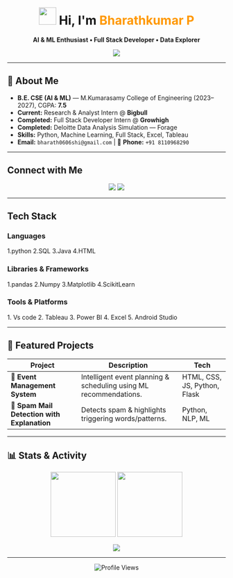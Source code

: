 <h1 align="center">
  <img src="https://media.giphy.com/media/hvRJCLFzcasrR4ia7z/giphy.gif" width="40"> Hi, I'm <span style="color:#ff9800;">Bharathkumar P</span>  
</h1>

<p align="center">
  <b>AI & ML Enthusiast • Full Stack Developer • Data Explorer</b>
</p>

<p align="center">
  <img src="https://readme-typing-svg.herokuapp.com?font=Fira+Code&duration=3000&pause=1000&color=F75C7E&center=true&vCenter=true&width=500&lines=AI+%26+ML+Engineer;Full+Stack+Developer;Data+Driven+Decision+Maker;Lifelong+Learner+%26+Innovator" />
</p>

---

## 🌟 About Me  

-  **B.E. CSE (AI & ML)** — M.Kumarasamy College of Engineering (2023–2027), CGPA: **7.5**  
-  **Current:** Research & Analyst Intern @ **Bigbull**  
-  **Completed:** Full Stack Developer Intern @ **Growhigh**  
-  **Completed:** Deloitte Data Analysis Simulation — Forage  
-  **Skills:** Python, Machine Learning, Full Stack, Excel, Tableau  
-  **Email:** `bharath0606shi@gmail.com` | 📱 **Phone:** `+91 8110968290`  

---

##  Connect with Me  

<p align="center">
  <a href="#"><img src="https://img.shields.io/badge/LinkedIn-BharathkumarP-blue?style=for-the-badge&logo=linkedin&logoColor=white" /></a>
  <a href="#"><img src="https://img.shields.io/badge/GitHub-bharath0606-333?style=for-the-badge&logo=github" /></a>
</p>

---

##  Tech Stack  

###  Languages  
<p>
1.python
2.SQL
3.Java
4.HTML


</p>

###  Libraries & Frameworks  
<p>
1.pandas
2.Numpy
3.Matplotlib
4.ScikitLearn


</p>

###  Tools & Platforms  
<p>
1. Vs code
2. Tableau
3. Power BI
4. Excel
5. Android Studio
</p>

---

## 🚀 Featured Projects  

| Project | Description | Tech |
|---------|-------------|------|
| 🎉 **Event Management System** | Intelligent event planning & scheduling using ML recommendations. | HTML, CSS, JS, Python, Flask |
| 📩 **Spam Mail Detection with Explanation** | Detects spam & highlights triggering words/patterns. | Python, NLP, ML |

---

## 📊 Stats & Activity  

<p align="center">
<img src="https://github-readme-stats.vercel.app/api?username=bharath0606&show_icons=true&theme=tokyonight" height="150"/>  
<img src="https://github-readme-stats.vercel.app/api/top-langs/?username=bharath0606&layout=compact&theme=tokyonight" height="150"/>  
</p>

<p align="center">
<img src="https://github-readme-activity-graph.vercel.app/graph?username=bharath0606&bg_color=0f2d3d&color=1cadfb&line=1cadfb&point=1cadfb&area=true&hide_border=true" />
</p>

---

<p align="center">
  <img src="https://komarev.com/ghpvc/?username=bharath0606&label=Profile%20Views&color=ff69b4&style=flat" alt="Profile Views" />
</p>
